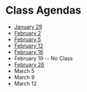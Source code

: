 # Class Agendas
- [January 29](012919.md)
- [February 2](020219.md)
- [February 5](020519.md)
- [February 12](021219.md)
- [February 16](021619.md)
- February 19 -- No Class
- [February 26](022619.md)
- March 5
- March 9
- March 12
